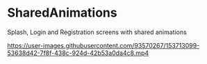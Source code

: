 # SharedAnimations
Splash, Login and Registration screens with shared animations  

https://user-images.githubusercontent.com/93570267/153713099-53638d42-7f8f-438c-924d-42b53a0da4c8.mp4
